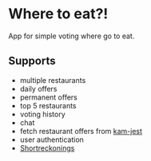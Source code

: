 Where to eat?!
==============
App for simple voting where go to eat.

Supports
--------
- multiple restaurants
- daily offers
- permanent offers
- top 5 restaurants
- voting history
- chat
- fetch restaurant offers from [kam-jest](https://github.com/matjaz/kam-jest)
- user authentication
- [Shortreckonings](http://www.shortreckonings.com/)
